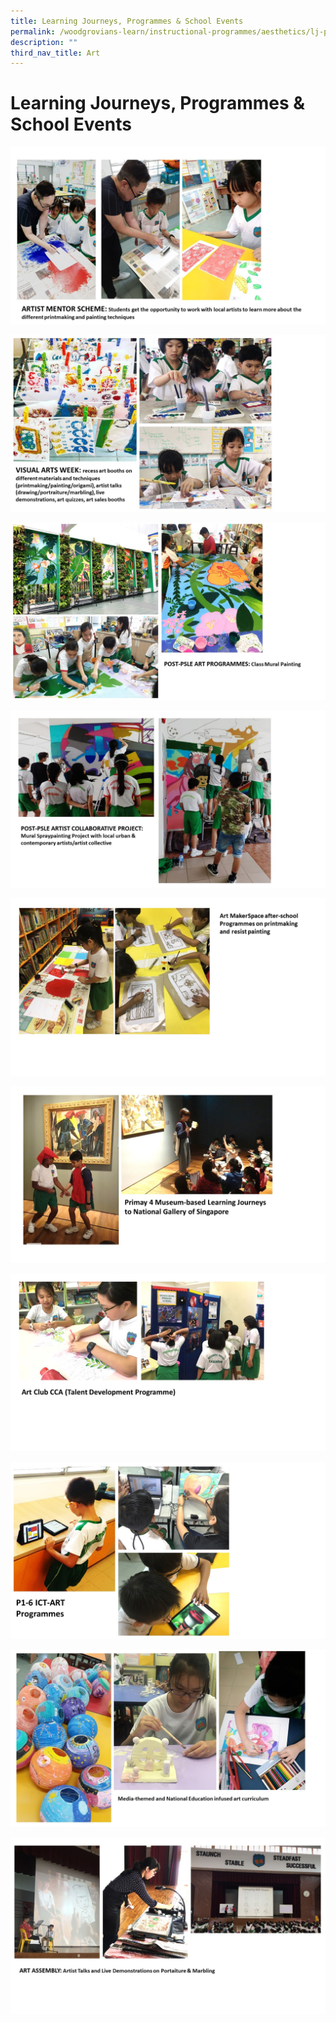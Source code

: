 ```yaml
---
title: Learning Journeys, Programmes & School Events
permalink: /woodgrovians-learn/instructional-programmes/aesthetics/lj-programmes-n-school-events/
description: ""
third_nav_title: Art
---
```




# **Learning Journeys, Programmes & School Events**


![](/images/Slide1%20(5).jpg)

![](/images/Slide2%20(4).jpg)

![](/images/Slide3%20(5).jpg)

![](/images/Slide4%20(3).jpg)

![](/images/Slide5%20(2).jpg)

![](/images/Slide6%20(1).jpg)

![](/images/Slide7.jpg)

![](/images/Slide8.jpg)

![](/images/Slide9.jpg)

![](/images/Slide10.jpg)